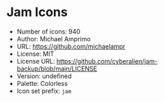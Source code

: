 # Jam Icons

- Number of icons: 940
- Author: Michael Amprimo
- URL: https://github.com/michaelampr
- License: MIT
- License URL: https://github.com/cyberalien/jam-backup/blob/main/LICENSE
- Version: undefined
- Palette: Colorless
- Icon set prefix: `jam`
